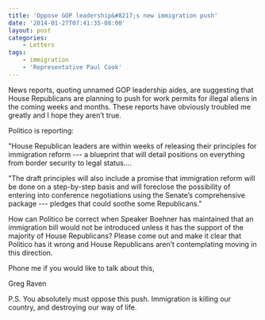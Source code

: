 ```yaml
---
title: 'Oppose GOP leadership&#8217;s new immigration push'
date: '2014-01-27T07:41:35-08:00'
layout: post
categories:
    - Letters
tags:
    - immigration
    - 'Representative Paul Cook'
---
```


News reports, quoting unnamed GOP leadership aides, are suggesting that House Republicans are planning to push for work permits for illegal aliens in the coming weeks and months. These reports have obviously troubled me greatly and I hope they aren’t true.  
  
Politico is reporting:

"House Republican leaders are within weeks of releasing their principles for immigration reform --- a blueprint that will detail positions on everything from border security to legal status....

"The draft principles will also include a promise that immigration reform will be done on a step-by-step basis and will foreclose the possibility of entering into conference negotiations using the Senate’s comprehensive package --- pledges that could soothe some Republicans."

How can Politico be correct when Speaker Boehner has maintained that an immigration bill would not be introduced unless it has the support of the majority of House Republicans? Please come out and make it clear that Politico has it wrong and House Republicans aren’t contemplating moving in this direction.

Phone me if you would like to talk about this,

Greg Raven

P.S. You absolutely must oppose this push. Immigration is killing our country, and destroying our way of life.